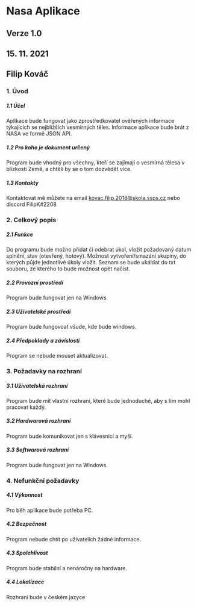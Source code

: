 # Nasa Aplikace #
## Verze 1.0 ##
## 15. 11. 2021 ##
## Filip Kováč ##


### 1. Úvod ####

##### 1.1 Účel #####
Aplikace bude fungovat jako zprostředkovatel ověřených informace týkajících se nejbližších vesmírných těles. Informace aplikace bude brát z NASA ve formě JSON API.
##### 1.2 Pro koho je dokument určený #####
Program bude vhodný pro všechny, kteří se zajímají o vesmírná tělesa v blízkosti Země, a chtěli by se o tom dozvědět více.

##### 1.3 Kontakty #####
Kontaktovat mě můžete na email kovac.filip.2018@skola.ssps.cz nebo discord FilipK#2208



### 2. Celkový popis ###

##### 2.1 Funkce #####
Do programu bude možno přidat či odebrat úkol, vložit požadovaný datum splnění, stav (otevřený, hotový).
Možnost vytvoření/smazání skupiny, do kterých půjde jednotlivé úkoly vložit. Seznam se bude ukáldat do txt souboru, ze kterého to bude možnost opět načíst.

##### 2.2 Provozní prostředí #####
Program bude fungovat jen na Windows.

##### 2.3 Uživatelské prostředí #####
Program bude fungovoat všude, kde bude windows.

##### 2.4 Předpoklady a závislosti #####
Program se nebude mouset aktualizovat.



### 3. Požadavky na rozhraní ###

##### 3.1 Uživatelská rozhraní #####
Program bude mít vlastní rozhraní, které bude jednoduché, aby s tim mohl pracovat každý.

##### 3.2 Hardwarová rozhraní #####
Program bude komunikovat jen s klávesnicí a myší.

##### 3.3 Softwarová rozhraní #####
Program bude fungovat jen na Windows.



### 4. Nefunkční požadavky ###

##### 4.1 Výkonnost #####
Pro běh aplikace bude potřeba PC.

##### 4.2 Bezpečnost #####
Program nebude chtít po uživatelích žádné informace.

##### 4.3 Spolehlivost #####
Program bude stabilní a nenáročny na hardware.

##### 4.4 Lokalizace #####
Rozhraní bude v českém jazyce
